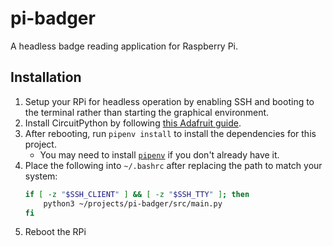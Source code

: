 # pi-badger
A headless badge reading application for Raspberry Pi.

## Installation
1. Setup your RPi for headless operation by enabling SSH and booting to the terminal rather than starting the graphical environment.
2. Install CircuitPython by following [this Adafruit guide](https://learn.adafruit.com/circuitpython-on-raspberrypi-linux/installing-circuitpython-on-raspberry-pi).
3. After rebooting, run `pipenv install` to install the dependencies for this project.
    * You may need to install [`pipenv`](https://pypi.org/project/pipenv/) if you don't already have it.
4. Place the following into `~/.bashrc` after replacing the path to match your system:
    ```bash
    if [ -z "$SSH_CLIENT" ] && [ -z "$SSH_TTY" ]; then
        python3 ~/projects/pi-badger/src/main.py
    fi
    ```
5. Reboot the RPi